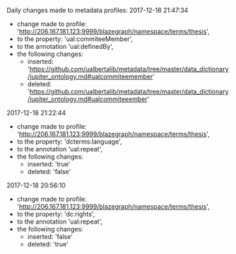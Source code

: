 Daily changes made to metadata profiles:
2017-12-18 21:47:34
  - change made to profile: 'http://206.167.181.123:9999/blazegraph/namespace/terms/thesis',
  - to the property: 'ual:commiteeMember',
  - to the annotation 'ual:definedBy',
  - the following changes:
    - inserted: 'https://github.com/ualbertalib/metadata/tree/master/data_dictionary/jupiter_ontology.md#ualcommiteemember'
    - deleted: 'https://github.com/ualbertalib/metadata/tree/master/data_dictionary/jupiter_ontology.md#ualcommiteeember'

				
2017-12-18 21:22:44
  - change made to profile: 'http://206.167.181.123:9999/blazegraph/namespace/terms/thesis',
  - to the property: 'dcterms:language',
  - to the annotation 'ual:repeat',
  - the following changes:
    - inserted: 'true'
    - deleted: 'false'

				
2017-12-18 20:56:10
  - change made to profile: 'http://206.167.181.123:9999/blazegraph/namespace/terms/thesis',
  - to the property: 'dc:rights',
  - to the annotation 'ual:repeat',
  - the following changes:
    - inserted: 'false'
    - deleted: 'true'

				